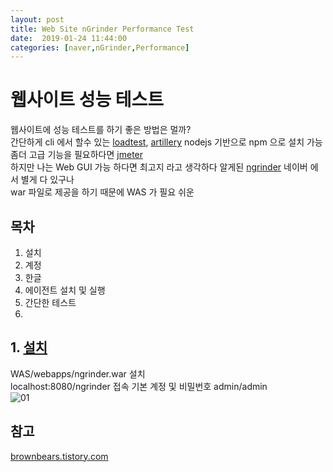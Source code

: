 ```yaml
---
layout: post
title: Web Site nGrinder Performance Test
date:  2019-01-24 11:44:00 
categories: [naver,nGrinder,Performance]
---
```

# 웹사이트 성능 테스트

웹사이트에 성능 테스트를 하기 좋은 방법은 멀까?  
간단하게 cli 에서 할수 있는 [loadtest](https://www.npmjs.com/package/loadtest), [artillery](https://www.npmjs.com/package/artillery) nodejs 기반으로 npm 으로 설치 가능 
좀더 고급 기능을 필요하다면 [jmeter](https://jmeter.apache.org/)  
하지만 나는 Web GUI 가능 하다면 최고지 라고 생각하다 알게된 [ngrinder](https://github.com/naver/ngrinder) 네이버 에서 별게 다 있구나  
war 파일로 제공을 하기 때문에 WAS 가 필요 쉬운

## 목차

1. 설치
2. 계정
3. 한글
4. 에이전트 설치 및 실행
5. 간단한 테스트
6. 

## 1. [설치](https://github.com/naver/ngrinder/wiki/Installation-Guide)
WAS/webapps/ngrinder.war 설치  
localhost:8080/ngrinder 접속 기본 계정 및 비밀번호 admin/admin  
![01](https://user-images.githubusercontent.com/8334910/51687151-4d13a780-2035-11e9-8762-b46218747399.png)


## 참고
[brownbears.tistory.com](https://brownbears.tistory.com/category/nGrinder)
